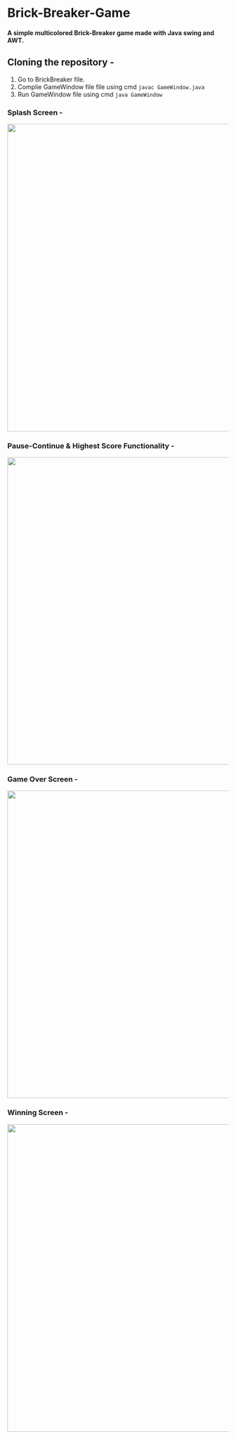 # Brick-Breaker-Game

#### A simple multicolored Brick-Breaker game made with Java swing and AWT.

## Cloning the repository -
1. Go to BrickBreaker file.
2. Complie GameWindow file file using cmd ```javac GameWindow.java```
3. Run GameWindow file using cmd ```java GameWindow```

### Splash Screen -
<img src="https://user-images.githubusercontent.com/85562020/173860986-3fb0dc64-a0ab-4dbe-8c17-a448e179ca57.png" width="700">

### Pause-Continue & Highest Score Functionality -
<img src="https://user-images.githubusercontent.com/85562020/173862734-3455e5fd-ee46-4489-b4fd-949197bf1a50.png" width="700">

### Game Over Screen -
<img src="https://user-images.githubusercontent.com/85562020/173861182-0a0d87a8-b1da-4c40-a9cc-c5cd52ce3f74.png" width="700">

### Winning Screen -
<img src="https://user-images.githubusercontent.com/85562020/173862316-0bf2fd13-6a7f-4bab-b744-245537af3089.png" width="700">
